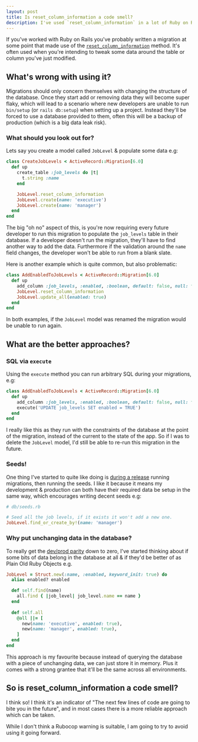 ```yaml
---
layout: post
title: Is reset_column_information a code smell?
description: I've used `reset_column_information` in a lot of Ruby on Rails migrations, but it's frequently bitten me in the future. Here are my thoughts on if we should keep using it.
---
```


If you've worked with Ruby on Rails you've probably written a migration at some point that made use of the [`reset_column_information`](https://apidock.com/rails/ActiveRecord/ModelSchema/ClassMethods/reset_column_information) method. It's often used when you're intending to tweak some data around the table or column you've just modified.

## What's wrong with using it?

Migrations should only concern themselves with changing the structure of the database. Once they start add or removing data they will become super flaky, which will lead to a scenario where new developers are unable to run `bin/setup` (or `rails db:setup`) when setting up a project. Instead they'll be forced to use a database provided to them, often this will be a backup of production (which is a big data leak risk).

### What should you look out for?

Lets say you create a model called `JobLevel` & populate some data e.g:

```ruby
class CreateJobLevels < ActiveRecord::Migration[6.0]
  def up
    create_table :job_levels do |t|
      t.string :name
    end

    JobLevel.reset_column_information
    JobLevel.create(name: 'executive')
    JobLevel.create(name: 'manager')
  end
end
```

The big "oh no" aspect of this, is you're now requiring every future developer to run this migration to populate the `job_levels` table in their database. If a developer doesn't run the migration, they'll have to find another way to add the data. Furthermore if the validation around the `name` field changes, the developer won't be able to run from a blank slate.

Here is another example which is quite common, but also problematic:

```ruby
class AddEnabledToJobLevels < ActiveRecord::Migration[6.0]
  def up
    add_column :job_levels, :enabled, :boolean, default: false, null: false
    JobLevel.reset_column_information
    JobLevel.update_all(enabled: true)
  end
end
```

In both examples, if the `JobLevel` model was renamed the migration would be unable to run again.

## What are the better approaches?

### SQL via `execute`

Using the `execute` method you can run arbitrary SQL during your migrations, e.g:

```ruby
class AddEnabledToJobLevels < ActiveRecord::Migration[6.0]
  def up
    add_column :job_levels, :enabled, :boolean, default: false, null: false
    execute('UPDATE job_levels SET enabled = TRUE')
  end
end
```

I really like this as they run with the constraints of the database at the point of the migration, instead of the current to the state of the app. So if I was to delete the `JobLevel` model, I'd still be able to re-run this migration in the future.

### Seeds!

One thing I've started to quite like doing is [during a release](https://github.com/Ruby-Starter-Kits/Docker-Rails-Template/blob/master/bin/release-tasks.sh) running migrations, then running the seeds. I like it because it means my development & production can both have their required data be setup in the same way, which encourages writing decent seeds e.g:

```ruby
# db/seeds.rb

# Seed all the job levels, if it exists it won't add a new one.
JobLevel.find_or_create_by!(name: 'manager')
```

### Why put unchanging data in the database?

To really get the [dev/prod parity](https://12factor.net/dev-prod-parity) down to zero, I've started thinking about if some bits of data belong in the database at all & if they'd be better of as Plain Old Ruby Objects e.g.

```ruby
JobLevel = Struct.new(:name, :enabled, keyword_init: true) do
  alias enabled? enabled

  def self.find(name)
    all.find { |job_level| job_level.name == name }
  end
  
  def self.all
    @all ||= [
      new(name: 'executive', enabled: true),
      new(name: 'manager', enabled: true),
    ]
  end
end
```

This approach is my favourite because instead of querying the database with a piece of unchanging data, we can just store it in memory. Plus it comes with a strong grantee that it'll be the same across all environments.

## So is reset_column_information a code smell?

I think so! I think it's an indicator of "The next few lines of code are going to bite you in the future", and in most cases there is a more reliable approach which can be taken.

While I don't think a Rubocop warning is suitable, I am going to try to avoid using it going forward.
